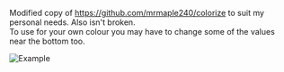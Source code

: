 Modified copy of https://github.com/mrmaple240/colorize to suit my personal needs. Also isn't broken.  
To use for your own colour you may have to change some of the values near the bottom too.  

![Example](https://cdn.erisa.moe/3930-DiscordCanary_c070d.png)
